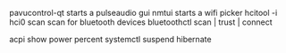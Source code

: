 pavucontrol-qt          starts a pulseaudio gui
nmtui                   starts a wifi picker
hcitool -i hci0 scan    scan for bluetooth devices
bluetoothctl            scan | trust | connect

acpi                    show power percent
systemctl suspend       hibernate
